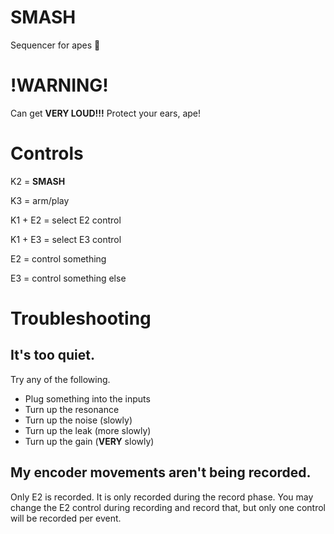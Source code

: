 # SMASH
Sequencer for apes 🍌

# !WARNING!

Can get **VERY LOUD!!!** Protect your ears, ape!

# Controls

K2 = **SMASH**

K3 = arm/play

K1 + E2 = select E2 control

K1 + E3 = select E3 control

E2 = control something

E3 = control something else

# Troubleshooting

## It's too quiet.
Try any of the following.
- Plug something into the inputs
- Turn up the resonance 
- Turn up the noise (slowly)
- Turn up the leak (more slowly)
- Turn up the gain (**VERY** slowly)

## My encoder movements aren't being recorded.
Only E2 is recorded. 
It is only recorded during the record phase. 
You may change the E2 control during recording and record that, but only one control will be recorded per event.
